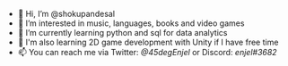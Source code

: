 - 👋 Hi, I’m @shokupandesal
- 👀 I’m interested in music, languages, books and video games
- 🌱 I’m currently learning python and sql for data analytics
- 🌱 I'm also learning 2D game development with Unity if I have free time
- 📫 You can reach me via Twitter: _@45degEnjel_ or Discord: _enjel#3682_

<!---
shokupandesal/shokupandesal is a ✨ special ✨ repository because its `README.md` (this file) appears on your GitHub profile.
You can click the Preview link to take a look at your changes.
--->
